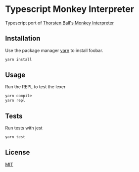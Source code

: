 # Typescript Monkey Interpreter

Typescript port of [Thorsten Ball's Monkey Interpreter](https://interpreterbook.com/>)

## Installation

Use the package manager [yarn](https://pip.pypa.io/en/stable/) to install foobar.

```bash
yarn install
```

## Usage

Run the REPL to test the lexer

```bash
yarn compile
yarn repl
```

## Tests

Run tests with jest

```bash
yarn test
```

## License

[MIT](https://choosealicense.com/licenses/mit/)
